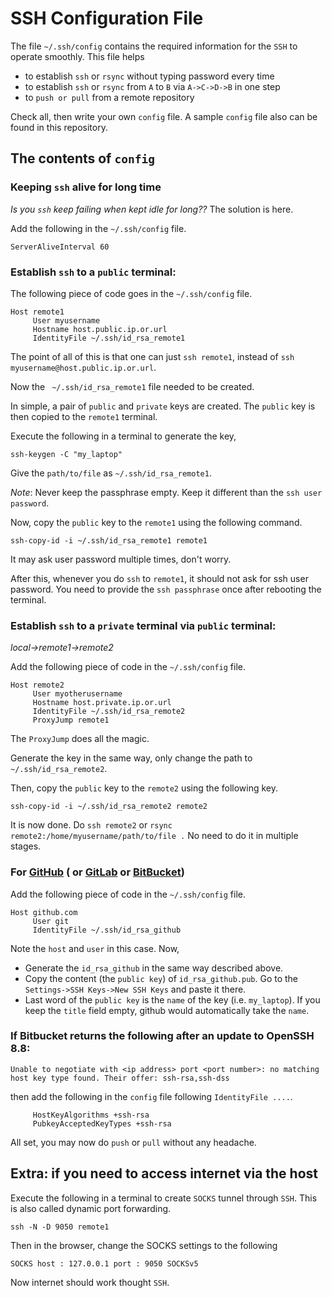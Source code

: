 # SSH Configuration File

The file `~/.ssh/config` contains the required information for the `SSH` to operate smoothly.
This file helps
- to establish `ssh` or `rsync` without typing password every time
- to establish `ssh` or `rsync` from `A` to `B` via `A->C->D->B` in one step
- to `push or pull` from a remote repository

Check all, then write your own `config` file. A sample `config` file also can be found in this
repository.

## The contents of `config`
### Keeping `ssh` alive for long time

*Is you `ssh` keep failing when kept idle for long??* The solution is here.

Add the following in the `~/.ssh/config` file.
```
ServerAliveInterval 60
```

### Establish `ssh` to a `public` terminal:

The following piece of code goes in the `~/.ssh/config` file.
```
Host remote1
     User myusername
     Hostname host.public.ip.or.url
     IdentityFile ~/.ssh/id_rsa_remote1
```

The point of all of this is that one can just `ssh remote1`, instead of `ssh myusername@host.public.ip.or.url`.

Now the ` ~/.ssh/id_rsa_remote1` file needed to be created.

In simple, a pair of `public` and `private` keys are created. The `public` key is then copied to the `remote1` terminal.

Execute the following in a terminal to generate the key,
```
ssh-keygen -C "my_laptop"
```
Give the `path/to/file` as `~/.ssh/id_rsa_remote1`.

*Note*: Never keep the passphrase empty. Keep it different than the `ssh user password`.

Now, copy the `public` key to the `remote1` using the following command.
```
ssh-copy-id -i ~/.ssh/id_rsa_remote1 remote1
```
It may ask user password multiple times, don't worry.

After this, whenever you do `ssh` to `remote1`, it should not ask for ssh user password. You need to provide the `ssh passphrase` once after rebooting the terminal.

### Establish `ssh` to a `private` terminal via `public` terminal:
*local->remote1->remote2*

Add the following piece of code in the `~/.ssh/config` file.
```
Host remote2
     User myotherusername
     Hostname host.private.ip.or.url
     IdentityFile ~/.ssh/id_rsa_remote2
     ProxyJump remote1
```

The `ProxyJump` does all the magic.

Generate the key in the same way, only change the path to `~/.ssh/id_rsa_remote2`.

Then, copy the `public` key to the `remote2` using the following key.
```
ssh-copy-id -i ~/.ssh/id_rsa_remote2 remote2
```

It is now done. Do `ssh remote2` or `rsync remote2:/home/myusername/path/to/file .` No need to do it in multiple stages.

### For [GitHub](github.com) ( or [GitLab](gitlab.com) or [BitBucket](bitbucket.org))

Add the following piece of code in the `~/.ssh/config` file.
```
Host github.com
     User git
     IdentityFile ~/.ssh/id_rsa_github
```

Note the `host` and `user` in this case. Now,
- Generate the `id_rsa_github` in the same way described above.
- Copy the content (the `public key`) of `id_rsa_github.pub`. Go to the `Settings->SSH Keys->New SSH Keys` and paste it there.
- Last word of the `public key` is the `name` of the key (i.e. `my_laptop`). If you keep the `title` field empty, github would automatically take the `name`.

### If Bitbucket returns the following after an update to OpenSSH 8.8:
```
Unable to negotiate with <ip address> port <port number>: no matching host key type found. Their offer: ssh-rsa,ssh-dss
```
then add the following in the `config` file following `IdentityFile ....`.
```
     HostKeyAlgorithms +ssh-rsa
     PubkeyAcceptedKeyTypes +ssh-rsa
```

All set, you may now do `push` or `pull` without any headache.


## Extra: if you need to access internet via the host

Execute the following in a terminal to create `SOCKS` tunnel through `SSH`. This is also called dynamic port forwarding.
```
ssh -N -D 9050 remote1
```

Then in the browser, change the SOCKS settings to the following
```
SOCKS host : 127.0.0.1 port : 9050 SOCKSv5
```

Now internet should work thought `SSH`.
